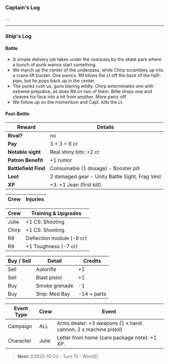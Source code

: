 ### Captain's Log

...

---

### Ship's Log

#### Battle

+ A simple delivery job takes under the overpass by the skate park where a bunch of punk wanna start something.
+ We march up the center of the underpass, while Chirp scrambles up into a crane lift bucket. One panics.  R9 blows the Lt off the back of the half-pipe, but he pops back up in the center.
+ The punks rush us, guns blaring wildly. Chirp exterminates one with extreme prejudice, as does R9 on two of them.  Billie drops one and cleaves his face into a hit from another.  More panic off.
+ We follow up on the momentum and Capt. kills the Lt.

#### Post-Battle

| Reward               | Details                                        |
| -------------------- | ---------------------------------------------- |
| **Rival?**           | no                                             |
| **Pay**              | 3 + 3 = 6 cr                                   |
| **Notable sight**    | Real shiny bits: +2 cr                         |
| **Patron Benefit**   | +1 rumor                                       |
| **Battlefield Find** | Consumable (1 dosage) - Booster pill           |
| **Loot**             | 2 damaged gear - Unity Battle Sight, Frag Vest |
| **XP**               | +3. +1 Jean (first kill).                      |

| Crew | Injuries               |
| ---- | ---------------------- |

| Crew  | Training & Upgrades       |
| ----- | ------------------------- |
| Julie | +1 CS: Shooting           |
| Chirp | +1 CS: Shooting           |
| R9    | Deflection module (-9 cr) |
| R9    | +1 Toughness (-7 cr)      |

| Buy / Sell | Detail        | Credits     |
| ---------- | ------------- | ----------- |
| Sell       | Autorifle     | +1          |
| Sell       | Blast pistol  | +1          |
| Buy        | Smoke grenade | -1          |
| Buy        | Ship: Med Bay | -14 + parts |

| Event Type | Crew  | Event                                                         |
| ---------- | ----- | ------------------------------------------------------------- |
| Campaign   | ALL   | Arms dealer: +3 weapons (1 x hand cannon, 2 x machine pistol) |
| Character  | Julie | Letter from home (care package note): +1 XP.                  |

> **Next:** [[2025-10-22 - Turn 15 - World]]
